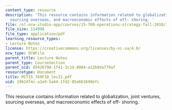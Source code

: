 ```yaml
---
content_type: resource
description: 'This resource contains information related to globalization, joint ventures,
  sourcing overseas, and macroeconomic effects of off- shoring. '
file: /ol-ocw-studio-app/courses/15-769-operations-strategy-fall-2010/1962df4ca1e95a441fd285a661696bfc_MIT15_769F10_lec21.pdf
file_size: 114998
file_type: application/pdf
learning_resource_types:
- Lecture Notes
license: https://creativecommons.org/licenses/by-nc-sa/4.0/
ocw_type: OCWFile
parent_title: Lecture Notes
parent_type: CourseSection
parent_uid: d542679d-1f41-3c1d-8984-a12b9da779af
resourcetype: Document
title: MIT15_769F10_lec21.pdf
uid: 1962df4c-a1e9-5a44-1fd2-85a661696bfc
---
```

This resource contains information related to globalization, joint ventures, sourcing overseas, and macroeconomic effects of off- shoring. 